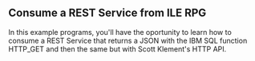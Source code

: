 ## Consume a REST Service from ILE RPG

In this example programs, you'll have the oportunity to learn how to consume a REST Service that returns a JSON with the IBM SQL function HTTP_GET and then the same but with Scott Klement's HTTP API.